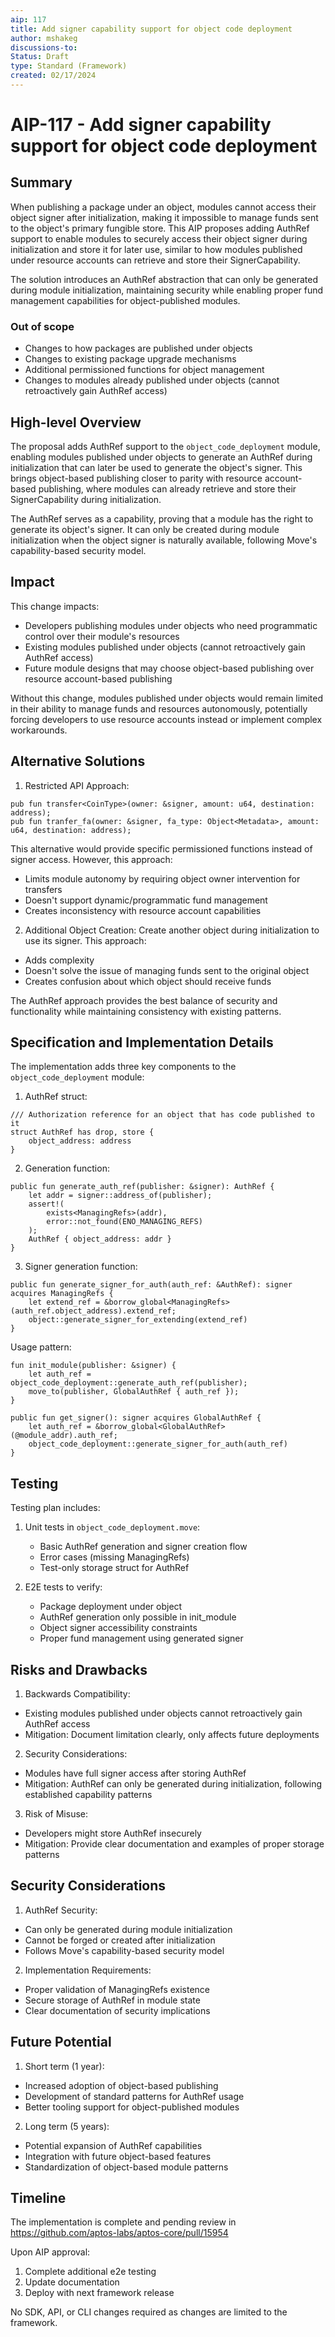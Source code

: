 ```yaml
---
aip: 117
title: Add signer capability support for object code deployment
author: mshakeg
discussions-to:
Status: Draft
type: Standard (Framework)
created: 02/17/2024
---
```


# AIP-117 - Add signer capability support for object code deployment

## Summary

When publishing a package under an object, modules cannot access their object signer after initialization, making it impossible to manage funds sent to the object's primary fungible store. This AIP proposes adding AuthRef support to enable modules to securely access their object signer during initialization and store it for later use, similar to how modules published under resource accounts can retrieve and store their SignerCapability.

The solution introduces an AuthRef abstraction that can only be generated during module initialization, maintaining security while enabling proper fund management capabilities for object-published modules.

### Out of scope

- Changes to how packages are published under objects
- Changes to existing package upgrade mechanisms
- Additional permissioned functions for object management
- Changes to modules already published under objects (cannot retroactively gain AuthRef access)

## High-level Overview

The proposal adds AuthRef support to the `object_code_deployment` module, enabling modules published under objects to generate an AuthRef during initialization that can later be used to generate the object's signer. This brings object-based publishing closer to parity with resource account-based publishing, where modules can already retrieve and store their SignerCapability during initialization.

The AuthRef serves as a capability, proving that a module has the right to generate its object's signer. It can only be created during module initialization when the object signer is naturally available, following Move's capability-based security model.

## Impact

This change impacts:
- Developers publishing modules under objects who need programmatic control over their module's resources
- Existing modules published under objects (cannot retroactively gain AuthRef access)
- Future module designs that may choose object-based publishing over resource account-based publishing

Without this change, modules published under objects would remain limited in their ability to manage funds and resources autonomously, potentially forcing developers to use resource accounts instead or implement complex workarounds.

## Alternative Solutions

1. Restricted API Approach:
```move
pub fun transfer<CoinType>(owner: &signer, amount: u64, destination: address);
pub fun tranfer_fa(owner: &signer, fa_type: Object<Metadata>, amount: u64, destination: address);
```
This alternative would provide specific permissioned functions instead of signer access. However, this approach:
- Limits module autonomy by requiring object owner intervention for transfers
- Doesn't support dynamic/programmatic fund management
- Creates inconsistency with resource account capabilities

2. Additional Object Creation:
Create another object during initialization to use its signer. This approach:
- Adds complexity
- Doesn't solve the issue of managing funds sent to the original object
- Creates confusion about which object should receive funds

The AuthRef approach provides the best balance of security and functionality while maintaining consistency with existing patterns.

## Specification and Implementation Details

The implementation adds three key components to the `object_code_deployment` module:

1. AuthRef struct:
```move
/// Authorization reference for an object that has code published to it
struct AuthRef has drop, store {
    object_address: address
}
```

2. Generation function:
```move
public fun generate_auth_ref(publisher: &signer): AuthRef {
    let addr = signer::address_of(publisher);
    assert!(
        exists<ManagingRefs>(addr),
        error::not_found(ENO_MANAGING_REFS)
    );
    AuthRef { object_address: addr }
}
```

3. Signer generation function:
```move
public fun generate_signer_for_auth(auth_ref: &AuthRef): signer acquires ManagingRefs {
    let extend_ref = &borrow_global<ManagingRefs>(auth_ref.object_address).extend_ref;
    object::generate_signer_for_extending(extend_ref)
}
```

Usage pattern:
```move
fun init_module(publisher: &signer) {
    let auth_ref = object_code_deployment::generate_auth_ref(publisher);
    move_to(publisher, GlobalAuthRef { auth_ref });
}

public fun get_signer(): signer acquires GlobalAuthRef {
    let auth_ref = &borrow_global<GlobalAuthRef>(@module_addr).auth_ref;
    object_code_deployment::generate_signer_for_auth(auth_ref)
}
```

## Testing

Testing plan includes:
1. Unit tests in `object_code_deployment.move`:
   - Basic AuthRef generation and signer creation flow
   - Error cases (missing ManagingRefs)
   - Test-only storage struct for AuthRef

2. E2E tests to verify:
   - Package deployment under object
   - AuthRef generation only possible in init_module
   - Object signer accessibility constraints
   - Proper fund management using generated signer

## Risks and Drawbacks

1. Backwards Compatibility:
- Existing modules published under objects cannot retroactively gain AuthRef access
- Mitigation: Document limitation clearly, only affects future deployments

2. Security Considerations:
- Modules have full signer access after storing AuthRef
- Mitigation: AuthRef can only be generated during initialization, following established capability patterns

3. Risk of Misuse:
- Developers might store AuthRef insecurely
- Mitigation: Provide clear documentation and examples of proper storage patterns

## Security Considerations

1. AuthRef Security:
- Can only be generated during module initialization
- Cannot be forged or created after initialization
- Follows Move's capability-based security model

2. Implementation Requirements:
- Proper validation of ManagingRefs existence
- Secure storage of AuthRef in module state
- Clear documentation of security implications

## Future Potential

1. Short term (1 year):
- Increased adoption of object-based publishing
- Development of standard patterns for AuthRef usage
- Better tooling support for object-published modules

2. Long term (5 years):
- Potential expansion of AuthRef capabilities
- Integration with future object-based features
- Standardization of object-based module patterns

## Timeline

The implementation is complete and pending review in https://github.com/aptos-labs/aptos-core/pull/15954

Upon AIP approval:
1. Complete additional e2e testing
2. Update documentation
3. Deploy with next framework release

No SDK, API, or CLI changes required as changes are limited to the framework.
